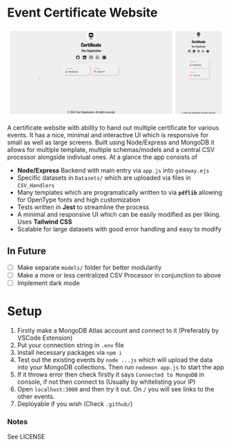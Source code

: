 # Event Certificate Website

![Main](./public/1727322512391.png "Main")

A certificate website with ability to hand out multiple certificate for various events. It has a nice, minimal and interactive UI which is responsive for small as well as large screens. Built using Node/Express and MongoDB it allows for multiple template, multiple schemas/models and a central CSV processor alongside indiviual ones. At a glance the app consists of

- **Node/Express** Backend with main entry via `app.js` into `gateway.ejs`
- Specific datasets in `Datasets/` which are uploaded via files in `CSV_Handlers`
- Many templates which are programatically written to via **`pdflib`** allowing for OpenType fonts and high customization
- Tests written in **Jest** to streamline the process
- A minimal and responsive UI which can be easily modified as per liking. Uses **Tailwind CSS**
- Scalable for large datasets with good error handling and easy to modify

## In Future

- [ ] Make separate `models/` folder for better modularity
- [ ] Make a more or less centralized CSV Processor in conjunction to above
- [ ] Implement dark mode

# Setup

1. Firstly make a MongoDB Atlas account and connect to it (Preferably by VSCode Extension)
2. Put your connection string in `.env` file
3. Install necessary packages via `npm i`
4. Test out the existing events by `node ...js` which will upload the data into your MongoDB collections. Then run `nodemon app.js` to start the app
5. If it throws error then check firstly it says `Connected to MongoDB` in console, if not then connect to (Usually by whitelisting your IP)
6. Open `localhost:3000` and then try it out. On `/` you will see links to the other events.
7. Deployable if you wish (Check `.github/`)

### Notes

See LICENSE